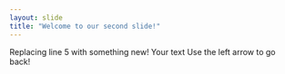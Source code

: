 ```yaml
---
layout: slide
title: "Welcome to our second slide!"
---
```


Replacing line 5 with something new!
Your text
Use the left arrow to go back!
